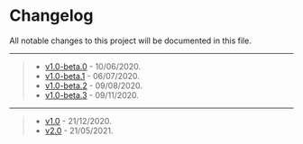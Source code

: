 Changelog
=========

All notable changes to this project will be documented in this file.

---
> - [v1.0-beta.0](https://github.com/yveyeh/yveyeh.github.io/commit/ce847ec88cc802a5497a30dee9ee377d1d624f4a) - 10/06/2020.
> - [v1.0-beta.1](https://github.com/yveyeh/yveyeh.github.io/commit/0ef27d7344819afd8eb7cca0b6cb94fb63e8e6d4) - 06/07/2020.
> - [v1.0-beta.2](https://github.com/yveyeh/yveyeh.github.io/commit/107db78af1074d155901ce1ed76c8980eb4f90e1) - 09/08/2020.
> - [v1.0-beta.3](https://github.com/yveyeh/yveyeh.github.io/commit/67ebe383da2b29205c86587ca87b1c5e961ea26c) - 09/11/2020.

---
> - [v1.0](https://github.com/yveyeh/yveyeh.github.io/commit/346ef55bb5f84889749d936d939395ad64435f99) - 21/12/2020.
> - [v2.0](https://github.com/yveyeh/yveyeh.github.io/commit/547139d7bfb284d49351340613293c7dd579a785) - 21/05/2021.